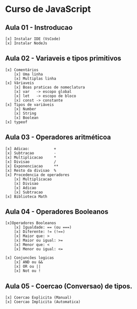 # Curso de JavaScript

## Aula 01 - Instroducao
    [x] Instalar IDE (VsCode)
    [x] Instalar NodeJs

## Aula 02 - Variaveis e tipos primitivos
    [x] Comentários
        [x] Uma linha
        [x] Multiplas linha
    [x] Váriaveis
        [x] Boas praticas de nomeclatura
        [x] var   -> escopo global
        [x] let   -> escopo de bloco
        [x] const -> constante
    [x] Tipos de variáveis
        [x] Number
        [x] String
        [x] Boolean
    [x] typeof
    
## Aula 03 - Operadores aritméticoa
    [x] Adicao:           +
    [x] Subtracao         -
    [x] Multiplicacao     *
    [x] Divisao           /
    [x] Exponenciacao     **
    [x] Resto da divisao  %
    [x] Procedencia de operadores
        [x] Multiplicacao
        [x] Divisao
        [x] Adicao
        [x] Subtracao
    [x] Biblioteca Math

## Aula 04 - Operadores Booleanos
    [x]Operadores Booleanos
        [x] Igualdade: == (ou ===)
        [x] Diferente: != (!==)
        [x] Maior que: >
        [x] Maior ou igual: >=
        [x] Menor que: <
        [x] Menor ou igual: <=

    [x] Conjuncões logicas
        [x] AND ou &&
        [x] OR ou ||
        [x] Not ou !

## Aula 05 - Coercao (Conversao) de tipos.
    [x] Coercao Explicita (Manual)
    [x] Coercao Implicita (Automatica)



